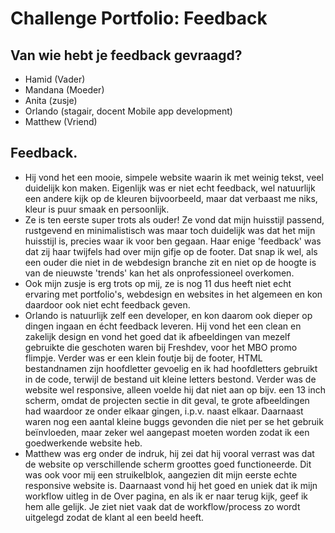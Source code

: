 # Challenge Portfolio: Feedback

##  Van wie hebt je feedback gevraagd?  
- Hamid (Vader)
- Mandana (Moeder)
- Anita (zusje)
- Orlando (stagair, docent Mobile app development)
- Matthew (Vriend)

## Feedback.

- Hij vond het een mooie, simpele website waarin ik met weinig tekst, veel duidelijk kon maken. Eigenlijk was er niet echt feedback, wel natuurlijk een andere kijk op de kleuren bijvoorbeeld, maar dat verbaast me niks, kleur is puur smaak en persoonlijk.
- Ze is ten eerste super trots als ouder! Ze vond dat mijn huisstijl passend, rustgevend en minimalistisch was maar toch duidelijk was dat het mijn huisstijl is, precies waar ik voor ben gegaan. Haar enige 'feedback' was dat zij haar twijfels had over mijn gifje op de footer. Dat snap ik wel, als een ouder die niet in de webdesign branche zit en niet op de hoogte is van de nieuwste 'trends' kan het als onprofessioneel overkomen.
- Ook mijn zusje is erg trots op mij, ze is nog 11 dus heeft niet echt ervaring met portfolio's, webdesign en websites in het algemeen en kon daardoor ook niet echt feedback geven. 
- Orlando is natuurlijk zelf een developer, en kon daarom ook dieper op dingen ingaan en écht feedback leveren. Hij vond het een clean en zakelijk design en vond het goed dat ik afbeeldingen van mezelf gebruikte die geschoten waren bij Freshdev, voor het MBO promo flimpje. Verder was er een klein foutje bij de footer, HTML bestandnamen zijn hoofdletter gevoelig en ik had hoofdletters gebruikt in de code, terwijl de bestand uit kleine letters bestond. Verder was de website wel responsive, alleen voelde hij dat niet aan op bijv. een 13 inch scherm, omdat de projecten sectie in dit geval, te grote afbeeldingen had waardoor ze onder elkaar gingen, i.p.v. naast elkaar. Daarnaast waren nog een aantal kleine buggs gevonden die niet per se het gebruik beïnvloeden, maar zeker wel aangepast moeten worden zodat ik een goedwerkende website heb. 
- Matthew was erg onder de indruk, hij zei dat hij vooral verrast was dat de website op verschillende scherm groottes goed functioneerde. Dit was ook voor mij een struikelblok, aangezien dit mijn eerste echte responsive website is. Daarnaast vond hij het goed en uniek dat ik mijn workflow uitleg in de Over pagina,  en als ik er naar terug kijk, geef ik hem alle gelijk. Je ziet niet vaak dat de workflow/process zo wordt uitgelegd zodat de klant al een beeld heeft.